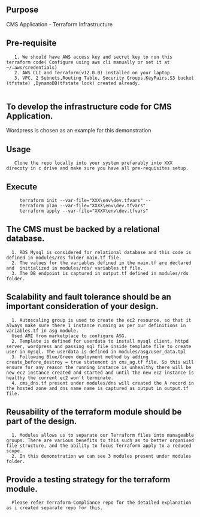 ## Purpose
CMS Application - Terraform Infrastructure

## Pre-requisite
```console
   1. We should have AWS access key and secret key to run this terraform code( Configure using aws cli manually or set it at ~/.aws/credentials)
   2. AWS CLI and Terraform(v12.0.0) installed on your laptop
   3. VPC, 2 Subnets,Routing Table, Security Groups,KeyPairs,S3 bucket (tfstate) ,DynamoDB(tfstate lock) created already.
   
 ```  
## To develop the infrastructure code for CMS Application.
  Wordpress is chosen as an example for this demonstration
  
## Usage
```console
   Clone the repo locally into your system prefarably into XXX direcoty in c drive and make sure you have all pre-requisites setup.
```    
## Execute
```console
     terraform init --var-file="XXX\env\dev.tfvars" --
     terraform plan --var-file="XXXX\env\dev.tfvars"
     terraform apply --var-file="XXXX\env\dev.tfvars"
```
## The CMS must be backed by a relational database.
```console
  1. RDS Mysql is considered for relational database and this code is defined in modules/rds folder main.tf file. 
  2. The values for the variables defined in the main.tf are declared and  initialized in modules/rds/ variables.tf file. 
  3. The DB endpoint is captured in output.tf defined in modules/rds folder.
  ```
## Scalability and fault tolerance should be an important consideration of your design.
```console
  1. Autoscaling group is used to create the ec2 resource, so that it always make sure there 1 instance running as per our definitions in variables.tf in asg module.
  Used AMI from marketplace to configure ASG.
  2. Template is defined for userdata to install mysql client, httpd server, wordpress and passing sql file inside template file to create user in mysql. The userdata is defined in modules/asg/user_data.tpl 
  3. Following Blue/Green deployment method by adding create_before_destroy = true statement in cms_ag.tf file. So this will ensure for any reason the running instance is unhealthy there will be new ec2 instance created and started and until the new ec2 instance is healthy the current ec2 won't terminate.
  4. cms_dns.tf present under modules/dns will created the A record in the hosted zone and dns name name is captured as output in output.tf file.
 ``` 
## Reusability of the terraform module should be part of the design.
```console
  1. Modules allows us to separate our Terraform files into manageable groups. There are various benefits to this such as to better organised file structure, and the ability to focus Terraform apply to a reduced scope. 
  2. In this demonstration we can see 3 modules present under modules folder. 
 ``` 
## Provide a testing strategy for the terraform module.
```console
  Please refer Terraform-Compliance repo for the detailed explanation as i created separate repo for this.
```
